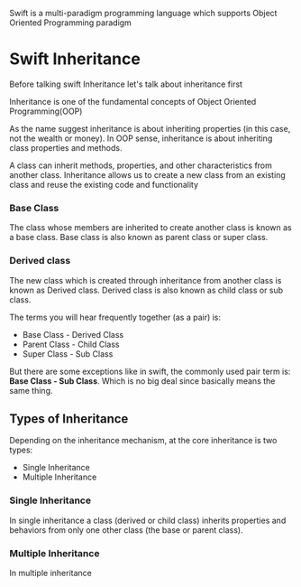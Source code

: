 Swift is a multi-paradigm programming language which supports Object Oriented Programming paradigm

# Swift Inheritance

Before talking swift Inheritance let's talk about inheritance first

Inheritance is one of the fundamental concepts of Object Oriented Programming(OOP)

As the name suggest inheritance is about inheriting properties (in this case, not the wealth or money).
In OOP sense, inheritance is about inheriting class properties and methods.

A class can inherit methods, properties, and other characteristics from another class. Inheritance allows us to create a new class from an existing class and reuse the existing code and functionality

### Base Class

The class whose members are inherited to create another class is known as a base class. Base class is also known as parent class or super class.

### Derived class

The new class which is created through inheritance from another class is known as Derived class. Derived class is also known as child class or sub class.

The terms you will hear frequently together (as a pair) is:

- Base Class - Derived Class
- Parent Class - Child Class
- Super Class - Sub Class

But there are some exceptions like in swift, the commonly used pair term is: **Base Class - Sub Class**. Which is no big deal since basically means the same thing.

## Types of Inheritance

Depending on the inheritance mechanism, at the core inheritance is two types:

- Single Inheritance
- Multiple Inheritance

### Single Inheritance

In single inheritance a class (derived or child class) inherits properties and behaviors from only one other class (the base or parent class).

### Multiple Inheritance

In multiple inheritance
